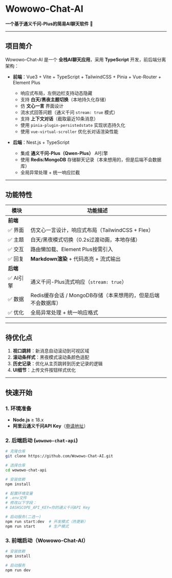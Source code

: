 # Wowowo-Chat-AI

**一个基于通义千问-Plus的简易AI聊天软件** 🚀

---

## 项目简介

Wowowo-Chat-AI 是一个 **全栈AI聊天应用**，采用 **TypeScript** 开发，前后端分离架构：

- **前端**：Vue3 + Vite + TypeScript + TailwindCSS + Pinia + Vue-Router + Element Plus
  - 响应式布局，左侧边栏支持动态隐藏
  - 支持 **白天/黑夜主题切换**（本地持久化存储）
  - 仿 **文心一言** 界面设计
  - 流水式回答问题（通义千问 `stream: true` 模式）
  - 支持 **上下文对话**（截取最近10条消息）
  - 使用 `pinia-plugin-persistedstate` 实现状态持久化
  - 使用 `vue-virtual-scroller` 优化长对话渲染性能

- **后端**：Nest.js + TypeScript
  - 集成 **通义千问-Plus（Qwen-Plus）** AI引擎
  - 使用 **Redis**/**MongoDB** 存储聊天记录（本来想用的，但是后端不会数据库）
  - 全局异常处理 + 统一响应拦截

---

## 功能特性

| 模块      | 功能描述                                                      |
| --------- | ------------------------------------------------------------- |
| **前端**  |                                                               |
| ✅ 界面   | 仿文心一言设计，响应式布局（TailwindCSS + Flex）              |
| ✅ 主题   | 白天/黑夜模式切换（0.2s过渡动画，本地存储）                   |
| ✅ 交互   | 路由懒加载、Element Plus按需引入                              |
| ✅ 回复   | **Markdown渲染** + 代码高亮 + 流式输出                        |
| **后端**  |                                                               |
| ✅ AI引擎 | 通义千问-Plus流式响应（`stream: true`）                       |
| ✅ 数据   | Redis缓存会话 / MongoDB存储（本来想用的，但是后端不会数据库） |
| ✅ 优化   | 全局异常处理 + 统一响应格式                                   |

---

## 待优化点

1. **视口跳转**：新消息自动滚动到可视区域
2. **滚动条样式**：黑夜模式滚动条颜色适配
3. **历史记录**：优化从主页跳转到历史记录的逻辑
4. **UI细节**：上传文件按钮样式优化

---

## 快速开始

### 1. 环境准备

- **Node.js** ≥ 18.x
- **阿里云通义千问API Key**（[申请地址](https://dashscope.console.aliyun.com/)）

### 2. 后端启动 (`wowowo-chat-api`)

```bash
# 克隆仓库
git clone https://github.com/Wowowo-Chat-AI.git

# 选择仓库
cd wowowo-chat-api

# 安装依赖
npm install

# 配置环境变量
# .env文件
# 修改以下字段：
# DASHSCOPE_API_KEY=你的通义千问API Key

# 启动服务(二选一)
npm run start:dev  # 开发模式（热更新）
npm run start      # 生产模式
```

### **3. 前端启动（Wowowo-Chat-AI）**

```bash
# 安装依赖
npm install

# 启动服务
npm run dev
```
